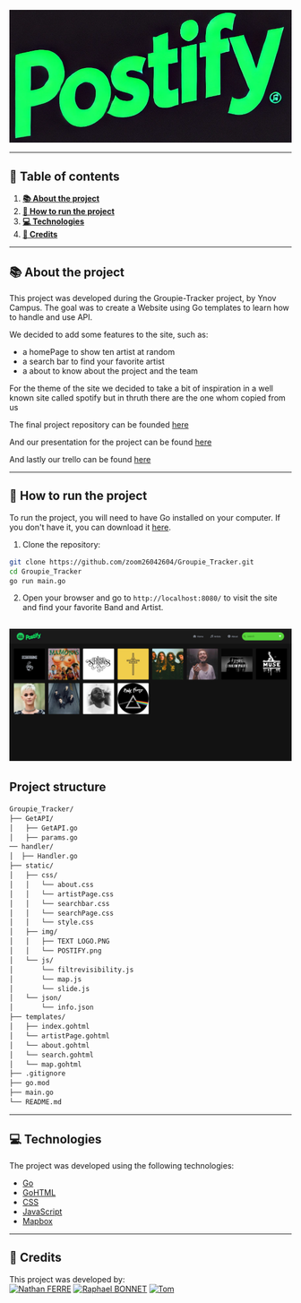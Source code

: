 <p align="center">
  <img src="static/img/TEXT%20LOGO.PNG" alt="banner"/>
</p>

---

## 📖 Table of contents


1. [**📚 About the project**](#-about-the-project)
2. [**🚀 How to run the project**](#-how-to-run-the-project)
3. [**💻 Technologies**](#-technologies)
4. [**👥 Credits**](#-credits)

---

## 📚 About the project

This project was developed during the Groupie-Tracker project, by Ynov Campus. The goal was to create a Website using Go templates to learn how to handle and use API.

We decided to add some features to the site, such as:
- a homePage to show ten artist at random
- a search bar to find your favorite artist
- a about to know about the project and the team

For the theme of the site we decided to take a bit of inspiration in a well known site called spotify but in thruth there are the one whom copied from us 

The final project repository can be founded [here](https://github.com/zoom26042604/Groupie_Tracker)

And our presentation for the project can be found [here](https://www.canva.com/design/DAGgBIMDB50/dKuQRZQub2fcFYP97AXzcg/edit?utm_content=DAGgBIMDB50&utm_campaign=designshare&utm_medium=link2&utm_source=sharebutton)

And lastly our trello can be found [here](https://trello.com/invite/b/67602859ddbab9490a52b7ec/ATTIc68593987b3cf4f8af880611d2be9febA4F2F9EE/groupie-tracker)


---

## 🚀 How to run the project

To run the project, you will need to have Go installed on your computer. If you don't have it, you can download it [here](https://golang.org/dl/).

1. Clone the repository:
```bash
git clone https://github.com/zoom26042604/Groupie_Tracker.git
cd Groupie_Tracker
go run main.go
```

2. Open your browser and go to `http://localhost:8080/` to visit the site and find your favorite Band and Artist.

![alt text](/static/img/presentation_image.png)
---

## Project structure

```bash
Groupie_Tracker/
├── GetAPI/
│   ├── GetAPI.go
│   ├── params.go
── handler/
│  ├── Handler.go
├── static/
│   ├── css/
│   │   └── about.css
│   │   └── artistPage.css
│   │   └── searchbar.css
│   │   └── searchPage.css
│   │   └── style.css
│   ├── img/
│   │   ├── TEXT LOGO.PNG
│   │   └── POSTIFY.png
│   └── js/
│       └── filtrevisibility.js
│       └── map.js
│       └── slide.js
│   └── json/
│       └── info.json
├── templates/
│   ├── index.gohtml
│   └── artistPage.gohtml
│   └── about.gohtml
│   └── search.gohtml
│   └── map.gohtml
├── .gitignore
├── go.mod
├── main.go
└── README.md
```

---
## 💻 Technologies

The project was developed using the following technologies:
- [Go](https://golang.org/)
- [GoHTML](https://pkg.go.dev/html/template)
- [CSS]()
- [JavaScript](https://www.javascript.com/)
- [Mapbox](https://www.mapbox.com/)

---

## 👥 Credits

This project was developed by:
<br>
<a href="https://github.com/zoom26042604"><img src="https://avatars.githubusercontent.com/u/186803356?v=4" alt="Nathan FERRE" width="69" height="69"/></a>
<a href="https://github.com/LeRaphouu"><img src="https://avatars.githubusercontent.com/u/188911609?v=4" alt="Raphael BONNET" width="69" height="69"/></a>
<a href="https://github.com/tompass8"><img src="https://avatars.githubusercontent.com/u/183885775?v=4" alt="Tom " width="69" height="69"/></a>
